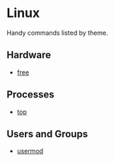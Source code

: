 # Linux
Handy commands listed by theme.

## Hardware
- [free](/Linux/Hardware/free.md)

## Processes
- [top](/Linux/Processes/top.md)

## Users and Groups
- [usermod](/Linux/Users_And_Groups/usermod.md)